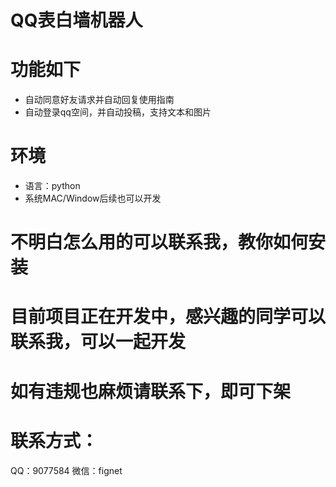 # QQ表白墙机器人

# 功能如下

* 自动同意好友请求并自动回复使用指南
* 自动登录qq空间，并自动投稿，支持文本和图片

# 环境
* 语言：python
* 系统MAC/Window后续也可以开发

# 不明白怎么用的可以联系我，教你如何安装

# 目前项目正在开发中，感兴趣的同学可以联系我，可以一起开发

# 如有违规也麻烦请联系下，即可下架

# 联系方式：

QQ：9077584
微信：fignet
